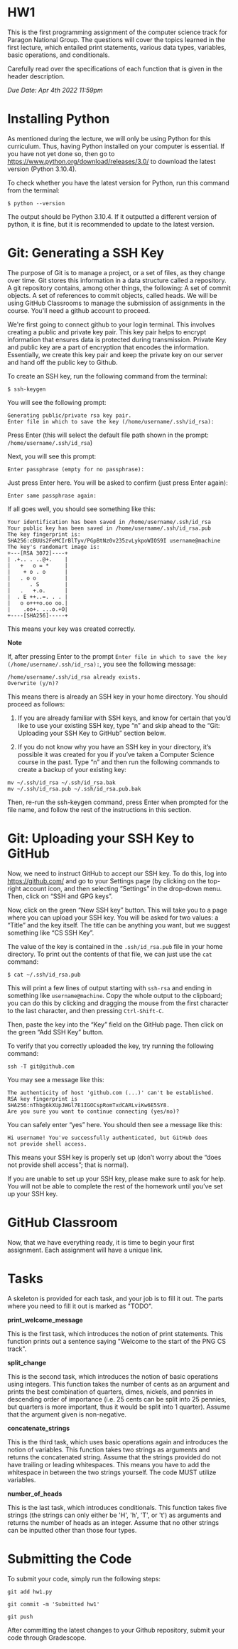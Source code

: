 # HW1
This is the first programming assignment of the computer science track for Paragon National Group. The questions will cover the topics learned in the first lecture, which entailed print statements, various data types, variables, basic operations, and conditionals.

Carefully read over the specifications of each function that is given in the header description.

_Due Date: Apr 4th 2022 11:59pm_

# Installing Python
As mentioned during the lecture, we will only be using Python for this curriculum. Thus, having Python installed on your computer is essential. If you have not yet done so, then go to https://www.python.org/download/releases/3.0/ to download the latest version (Python 3.10.4).

To check whether you have the latest version for Python, run this command from the terminal:
```
$ python --version
```
The output should be Python 3.10.4. If it outputted a different version of python, it is fine, but it is recommended to update to the latest version.

# Git: Generating a SSH Key
The purpose of Git is to manage a project, or a set of files, as they change over time. Git stores this information in a data structure called a repository. A git repository contains, among other things, the following: A set of commit objects. A set of references to commit objects, called heads. We will be using GitHub Classrooms to manage the submission of assignments in the course. You'll need a github account to proceed.

We're first going to connect github to your login terminal. This involves creating a public and private key pair. This key pair helps to encrypt information that ensures data is protected during transmission. Private Key and public key are a part of encryption that encodes the information. Essentially, we create this key pair and keep the private key on our server and hand off the public key to Github.

To create an SSH key, run the following command from the terminal:
```
$ ssh-keygen
```
You will see the following prompt:
```
Generating public/private rsa key pair.
Enter file in which to save the key (/home/username/.ssh/id_rsa):
```

Press Enter (this will select the default file path shown in the prompt: ```/home/username/.ssh/id_rsa```)

Next, you will see this prompt:
```
Enter passphrase (empty for no passphrase):
```

Just press Enter here. You will be asked to confirm (just press Enter again):
```
Enter same passphrase again:
```

If all goes well, you should see something like this:
```
Your identification has been saved in /home/username/.ssh/id_rsa
Your public key has been saved in /home/username/.ssh/id_rsa.pub
The key fingerprint is:
SHA256:cBUUs2FeMCIrBlTyv/PGpBtNz0v235zvLykpoWIOS9I username@machine
The key's randomart image is:
+---[RSA 3072]----+
| .+.. . ..@+.    |
|   +   o = *     |
|    + o . o      |
|   . o o         |
|      . S        |
|   .   +.o.      |
|  . E ++..=. . . |
|   o o+++o.oo oo.|
|    .oo+. ...o.+O|
+----[SHA256]-----+
```

This means your key was created correctly.

**Note**

If, after pressing Enter to the prompt ```Enter file in which to save the key (/home/username/.ssh/id_rsa):```, you see the following message:
```
/home/username/.ssh/id_rsa already exists.
Overwrite (y/n)?
```
This means there is already an SSH key in your home directory. You should proceed as follows:

1. If you are already familiar with SSH keys, and know for certain that you’d like to use your existing SSH key, type “n” and skip ahead to the “Git: Uploading your SSH Key to GitHub” section below.

2. If you do not know why you have an SSH key in your directory, it’s possible it was created for you if you’ve taken a Computer Science course in the past. Type “n” and then run the following commands to create a backup of your existing key:

```
mv ~/.ssh/id_rsa ~/.ssh/id_rsa.bak
mv ~/.ssh/id_rsa.pub ~/.ssh/id_rsa.pub.bak
```

Then, re-run the ssh-keygen command, press Enter when prompted for the file name, and follow the rest of the instructions in this section.

# Git: Uploading your SSH Key to GitHub
Now, we need to instruct GitHub to accept our SSH key. To do this, log into https://github.com/ and go to your Settings page (by clicking on the top-right account icon, and then selecting “Settings” in the drop-down menu. Then, click on “SSH and GPG keys”.

Now, click on the green “New SSH key” button. This will take you to a page where you can upload your SSH key. You will be asked for two values: a “Title” and the key itself. The title can be anything you want, but we suggest something like “CS SSH Key”.

The value of the key is contained in the ```.ssh/id_rsa.pub``` file in your home directory. To print out the contents of that file, we can just use the ```cat``` command:
```
$ cat ~/.ssh/id_rsa.pub
```

This will print a few lines of output starting with ```ssh-rsa``` and ending in something like ```username@machine```. Copy the whole output to the clipboard; you can do this by clicking and dragging the mouse from the first character to the last character, and then pressing ```Ctrl-Shift-C```.

Then, paste the key into the “Key” field on the GitHub page. Then click on the green “Add SSH Key” button.

To verify that you correctly uploaded the key, try running the following command:
```
ssh -T git@github.com
```

You may see a message like this:
```
The authenticity of host 'github.com (...)' can't be established.
RSA key fingerprint is SHA256:nThbg6kXUpJWGl7E1IGOCspRomTxdCARLviKw6E5SY8.
Are you sure you want to continue connecting (yes/no)?
```

You can safely enter “yes” here. You should then see a message like this:
```
Hi username! You've successfully authenticated, but GitHub does
not provide shell access.
```

This means your SSH key is properly set up (don’t worry about the “does not provide shell access”; that is normal).

If you are unable to set up your SSH key, please make sure to ask for help. You will not be able to complete the rest of the homework until you’ve set up your SSH key.

# GitHub Classroom
Now, that we have everything ready, it is time to begin your first assignment. Each assignment will have a unique link.

# Tasks
A skeleton is provided for each task, and your job is to fill it out. The parts where you need to fill it out is marked as "TODO".

**print_welcome_message**

This is the first task, which introduces the notion of print statements. This function prints out a sentence saying "Welcome to the start of the PNG CS track".

**split_change**

This is the second task, which introduces the notion of basic operations using integers. This function takes the number of cents as an argument and prints the best combination of quarters, dimes, nickels, and pennies in descending order of importance (i.e. 25 cents can be split into 25 pennies, but quarters is more important, thus it would be split into 1 quarter). Assume that the argument given is non-negative.

**concatenate_strings**

This is the third task, which uses basic operations again and introduces the notion of variables. This function takes two strings as arguments and returns the concatenated string. Assume that the strings provided do not have trailing or leading whitespaces. This means you have to add the whitespace in between the two strings yourself. The code MUST utilize variables.

**number_of_heads**

This is the last task, which introduces conditionals. This function takes five strings (the strings can only either be 'H', 'h', 'T', or 't') as arguments and returns the number of heads as an integer. Assume that no other strings can be inputted other than those four types.

# Submitting the Code
To submit your code, simply run the following steps:

```
git add hw1.py
```

```
git commit -m 'Submitted hw1'
```

```
git push
```

After committing the latest changes to your Github repository, submit your code through Gradescope.
